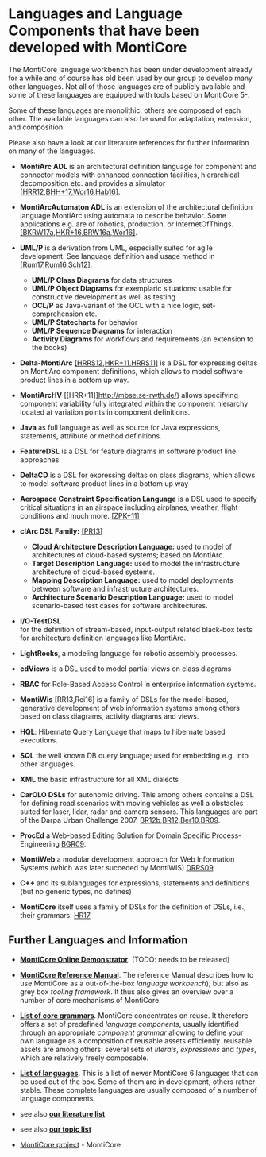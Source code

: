 # Languages and Language Components that have been developed with MontiCore

The MontiCore language workbench has been under development already 
for a while and of course has old been used by our group to develop 
many other languages. Not all of those languages are of publicly 
available and some of these languages are equipped with tools based 
on MontiCore 5-. 

Some of these languages are monolithic, others are composed of each 
other. The available languages can also be used for adaptation, 
extension, and composition 

Please also have a look at our literature references for further 
information on many of the languages. 

* **MontiArc ADL** is an architectural definition language for 
    component and connector models with enhanced connection facilities, 
    hierarchical decomposition etc. and provides a simulator 
    [[HRR12,BHH+17,Wor16,Hab16]](https://www.se-rwth.de/publications/).

* **MontiArcAutomaton ADL** is an extension of the 
    architectural definition language MontiArc using automata to describe
    behavior. 
    Some applications e.g. are of robotics, production, or InternetOfThings.
    [[BKRW17a,HKR+16,BRW16a,Wor16]](https://www.se-rwth.de/publications/).

* **UML/P** is a derivation from UML, especially suited for agile 
development. See language definition and usage method in 
[[Rum17,Rum16,Sch12]](http://mbse.se-rwth.de/). 

    * **UML/P Class Diagrams** for data structures
    * **UML/P Object Diagrams** for exemplaric situations: usable for
        constructive development as well as testing
    * **OCL/P** as Java-variant of the OCL with a nice logic, 
        set-comprehension etc.
    * **UML/P Statecharts** for behavior
    * **UML/P Sequence Diagrams** for interaction
    * **Activity Diagrams** for workflows and requirements 
        (an extension to the books)

* **Delta-MontiArc** [[HRRS12,HKR+11,HRRS11]](http://mbse.se-rwth.de/) 
 is a DSL for expressing deltas on MontiArc component definitions, 
 which allows to model software product lines in a bottom up way.

* **MontiArcHV** [[HRR+11]]http://mbse.se-rwth.de/) 
 allows specifying component variability fully integrated within the 
 component hierarchy located at  variation points in component definitions.

* **Java** as full language as well as source for Java expressions, 
 statements, attribute or method definitions.

* **FeatureDSL** is a DSL for feature diagrams in software product line 
 approaches

* **DeltaCD** is a DSL for expressing deltas on class diagrams, 
 which allows to model software product lines in a bottom up way

* **Aerospace Constraint Specification Language** is a DSL used to 
 specify critical situations in an airspace including airplanes, 
 weather, flight conditions and much more. [[ZPK+11]](http://mbse.se-rwth.de/)

* **clArc DSL Family:** [[PR13]](http://mbse.se-rwth.de/)

    * **Cloud Architecture Description Language:** used to model of 
            architectures of cloud-based systems; based on MontiArc.
    * **Target Description Language:** used to model the infrastructure 
            architecture of cloud-based systems.
    * **Mapping Description Language:** used to model deployments 
            between software and infrastructure architectures.
    * **Architecture Scenario Description Language:** used to model 
            scenario-based test cases for software architectures.
<p>

* **I/O-TestDSL**  
        for the definition of stream-based, input-output 
        related black-box tests for architecture definition languages 
        like MontiArc.

* **LightRocks**, a modeling language for robotic assembly processes.

* **cdViews** is a DSL used to model partial views on class diagrams

* **RBAC** for Role-Based Access Control in enterprise information systems.

* **MontiWis** [RR13,Rei16]
    is a family of DSLs for the model-based, generative 
    development of web information systems among others based on 
    class diagrams, activity diagrams and views.

* **HQL**: Hibernate Query Language that maps to hibernate based 
    executions.

* **SQL** the well known DB query language; used for embedding 
    e.g. into other languages.

* **XML** the basic infrastructure for all XML dialects

* **CarOLO DSLs** for autonomic driving. This among others 
    contains a DSL for defining road scenarios with moving vehicles 
    as well a obstacles suited for laser, lidar, radar and camera 
    sensors. This languages are part of the Darpa Urban Challenge 2007.
    [BR12b,BR12,Ber10,BR09](https://www.se-rwth.de/publications/).

* **ProcEd** a Web-based Editing Solution for Domain Specific 
    Process-Engineering
    [BGR09](https://www.se-rwth.de/publications/).

* **MontiWeb** a modular development approach for 
    Web Information Systems (which was later succeded by MontiWIS)
    [DRRS09](https://www.se-rwth.de/publications/).

* **C++** and its sublanguages for expressions, statements and 
    definitions (but no generic types, no defines)

* **MontiCore** itself uses a family of DSLs for the definition of 
    DSLs, i.e., their grammars. [HR17](https://www.se-rwth.de/publications/)


## Further Languages and Information 

* [**MontiCore Online Demonstrator**]().
   (TODO: needs to be released)

* [**MontiCore Reference Manual**](http://monticore.de/MontiCore_Reference-Manual.2017.pdf).
   The reference Manual describes how to use MontiCore as a out-of-the-box 
   *language workbench*), but also as grey box *tooling framework*.
   It thus also gives an overview over a number of core mechanisms of MontiCore.

* [**List of core grammars**](monticore-grammar/src/main/grammars/de/monticore/Grammars.md).
   MontiCore concentrates on reuse. It therefore offers a set of
   predefined *language components*, usually identified through an appropriate 
   *component grammar* allowing to define your own language as a
   composition of reusable assets efficiently. reusable assets are among others: 
   several sets of *literals*, *expressions* and *types*, which are relatively 
   freely composable.

* [**List of languages**](docs/Languages.md).
   This is a list of newer MontiCore 6
   languages that can be used out of the box. Some of them
   are in development, others rather stable. 
   These complete languages are usually composed of a number of language
   components.

* see also [**our literature list**](https://www.se-rwth.de/publications/) 

* see also [**our topic list**](https://www.se-rwth.de/topics/) 

* [MontiCore project](README.md) - MontiCore

